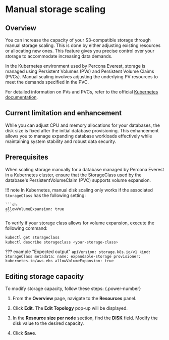 # Manual storage scaling

## Overview

You can increase the capacity of your S3-compatible storage through manual storage scaling. This is done by either adjusting existing resources or allocating new ones. This feature gives you precise control over your storage to accommodate increasing data demands.

In the Kubernetes environment used by Percona Everest, storage is managed using Persistent Volumes (PVs) and Persistent Volume Claims (PVCs). Manual scaling involves adjusting the underlying PV resources to meet the demands specified in the PVC.

For detailed information on PVs and PVCs, refer to the official [Kubernetes documentation](https://kubernetes.io/docs/concepts/storage/persistent-volumes/).

## Current limitation and enhancement

While you can adjust CPU and memory allocations for your databases, the disk size is fixed after the initial database provisioning. This enhancement allows you to manage expanding database workloads effectively while maintaining system stability and robust data security.

## Prerequisites

When scaling storage manually for a database managed by Percona Everest in a Kubernetes cluster, ensure that the StorageClass used by the database's PersistentVolumeClaim (PVC) supports volume expansion.

!!! note
    In Kubernetes, manual disk scaling only works if the associated `StorageClass` has the following setting:

    ```sh
    allowVolumeExpansion: true
    ```

To verify if your storage class allows for volume expansion, execute the following command:

```sh
kubectl get storageclass
kubectl describe storageclass <your-storage-class>
```

??? example "Expected output"
    ```
        apiVersion: storage.k8s.io/v1
    kind: StorageClass
    metadata:
    name: expandable-storage
    provisioner: kubernetes.io/aws-ebs
    allowVolumeExpansion: true
    ```







## Editing storage capacity

To modify storage capacity, follow these steps:
{.power-number}

1. From the **Overview** page, navigate to the **Resources** panel.

2. Click **Edit**. The **Edit Topology** pop-up will be displayed.

3. In the **Resource size per node** section, find the **DISK** field. Modify the disk value to the desired capacity.

4. Click **Save**.







